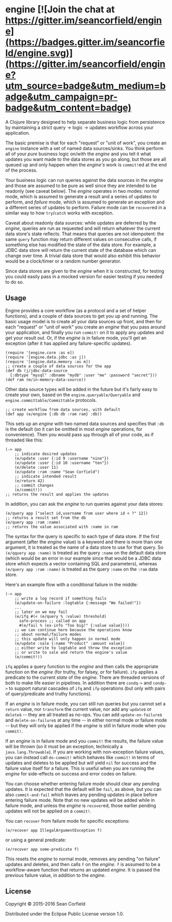 # engine [![Join the chat at https://gitter.im/seancorfield/engine](https://badges.gitter.im/seancorfield/engine.svg)](https://gitter.im/seancorfield/engine?utm_source=badge&utm_medium=badge&utm_campaign=pr-badge&utm_content=badge)

A Clojure library designed to help separate business logic from
persistence by maintaining a strict query -> logic -> updates
workflow across your application.

The basic premise is that for each "request" or "unit of work", you create an `engine`
instance with a set of named data sources/sinks. You think perform all of your _pure_
business logic on/with the _engine_ and you tell it what updates you want made to
the data stores as you go along, but those are all queued up and only happen when the
_engine's_ work is `commit!`ed at the end of the process.

Your business logic can run queries against the data sources in the _engine_ and those
are assumed to be pure as well since they are intended to be readonly (see caveat below).
The _engine_ operates in two modes: _normal_ mode, which is assumed to generate a result
and a series of updates to perform, and _failure_ mode, which is assumed to generate an
exception and a different series of updates to perform. Failure mode can be `recover`ed
in a similar way to how `try`/`catch` works with exception.

Caveat about readonly data sources: while updates are deferred by the _engine_,
queries are run as requested and will return whatever the current data store's state
reflects. That means that queries are not idempotent: the same `query` function may
return different values on consecutive calls, if something else has modified the state
of the data store. For example, a JDBC data store will return the current state of
the database which can change over time. A trivial data store that would also exhibit
this behavior would be a clock/timer or a random number generator.

Since data stores are given to the _engine_ when it is constructed, for testing you
could easily pass in a mocked version for easier testing if you needed to do so.

## Usage

Engine provides a core workflow (as a protocol and a set of helper functions), and a
couple of data sources to get you up and running. The basic usage model is to create
all your data sources up front, and then for each "request" or "unit of work" you
create an _engine_ that you pass around your application, and finally you run `commit!`
on it to apply any updates and get your result out. Or, if the _engine_ is in failure
mode, you'll get an exception (after it has applied any failure-specific updates).

    (require '[engine.core :as e])
    (require '[engine.data.jdbc :as j])
    (require '[engine.data.memory :as m])
    ;; create a couple of data sources for the app
    (def db (j/jdbc-data-source
      {:dbtype "mysql" :dbname "mydb" :user "me" :password "secret"}))
    (def ram (m/in-memory-data-source))

Other data source types will be added in the future but it's fairly easy to create your
own, based on the `engine.queryable/Queryable` and `engine.committable/Committable`
protocols.

    ;; create workflow from data sources, with default
    (def app (e/engine {:db db :ram ram} :db))

This sets up an _engine_ with two named data sources and specifies that `:db` is the default
(so it can be omitted in most _engine_ operations, for convenience). Then you would pass `app`
through all of your code, as if threaded like this:

    (-> app
        ;; indicate desired updates
        (e/update :user {:id 9 :username "nine"})
        (e/update :user {:id 10 :username "ten"})
        (e/delete :user 11)
        (e/update :ram :name "Sean Corfield")
        ;; indicate intended result
        (e/return 42)
        ;; commit changes
        (e/commit!))
    ;; returns the result and applies the updates

In addition, you can ask the _engine_ to run queries against your data stores:

    (e/query app ["select id,username from user where id < ?" 12])
    ;; returns a result set from the db
    (e/query app :ram :name)
    ;; returns the value associated with :name in ram

The syntax for the query is specific to each type of data store. If the first argument (after
the _engine_ value) is
a keyword and there is more than one argument, it is treated as the name of a data store to
use for that query. So `(e/qquery app :name)` is treated as the query `:name` on the default
data store (which would be an error in our example since that would be a JDBC data store
which expects a vector containing SQL and parameters), whereas `(e/query app :ram :name)`
is treated as the query `:name` on the `:ram` data store.

Here's an example flow with a conditional failure in the middle:

    (-> app
        ;; write a log record if something fails
        (e/update-on-failure :logtable {:message "We failed!"})
        ...
        ;; later on we may fail
        (e/ifq #(< (e/query % :value) threshold)
          safe-process ;; called on app
          #(e/fail % (ex-info "Too big!" {:value value})))
        ;; we can continue here because the operations know
        ;; about normal/failure modes
        ;; this update will only happen in normal mode
        (e/update :sale {:name "Product" :amount value})
        ;; either write to logtable and throw the exception
        ;; or write to sale and return the engine's value
        (e/commit!))

`ifq` applies a query function to the _engine_ and then calls the appropriate function
on the _engine_ (for truthy, for falsey, or for failure). `ifp` applies a predicate
to the current _state_ of the _engine_. There are threaded versions of both to make
life easier in pipelines. In addition there are `condq->` and `condp->` to support
natural cascades of `ifq` and `ifp` operations (but only with pairs of query/predicate
and truthy functions).

If an _engine_ is in failure mode, you can still run queries but you cannot set a `return`
value, nor `transform` the current value, nor add any `update`s or `delete`s -- they are
all treated as no-ops. You can add `update-on-failure`s and `delete-on-failure`s at any
time -- in either normal mode or failure mode -- but they will only be applied if the
_engine_ is still in failure mode when you `commit!`.

If an _engine_ is in failure mode and you `commit!` the results, the failure value will
be thrown (so it must be an exception, technically a `java.lang.Throwable`). If you
are working with non-exception failure values, you can instead call `do-commit!` which
behaves like `commit!` in terms of updates and deletes to be applied but will yield
`nil` for success and the failure value itself for a failure. This is useful when
you are running the _engine_ for side-effects on success and error codes on failure.

You can choose whether entering failure mode should clear any pending updates. It is expected
that the default will be `fail`, as above, but you can also `commit-and-fail` which leaves any
pending updates in place before entering failure mode. Note that no new updates will be added
while in failure mode, and unless the _engine_ is `recover`ed, those earlier pending updates
will not be applied on a `commit!`.

You can `recover` from failure mode for specific exceptions:

    (e/recover app IllegalArgumentException f)

or using a general predicate:

    (e/recover app some-predicate f)

This resets the _engine_ to normal mode, removes any pending "on failure" updates and
deletes, and then calls `f` on the _engine_. `f` is assumed to be a workflow-aware function
that returns an updated _engine_. It is passed the previous failure value, in addition to
the _engine_.

## License

Copyright © 2015-2016 Sean Corfield

Distributed under the Eclipse Public License version 1.0.
